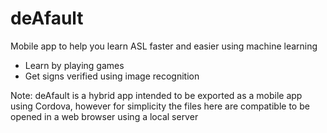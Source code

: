 # deAfault
Mobile app to help you learn ASL faster and easier using machine learning

- Learn by playing games
- Get signs verified using image recognition

Note: deAfault is a hybrid app intended to be exported as a mobile app using Cordova, however for simplicity the files here are compatible to be opened in a web browser using a local server
